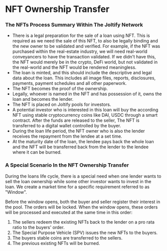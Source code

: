 # NFT Ownership Transfer

### The NFTs Process Summary Within The Joltify Network

* There is a legal preparation for the sale of a loan using NFT. This is required as we need the sale of this NFT, to also be legally binding and the new owner to be validated and verified. For example, if the NFT was purchased within the real-estate industry, we will need real-world conveyancers to have the transaction validated. If we didn't have this, the NFT would merely be in the crypto, DeFi world, but not validated in the real-world and the NFT would be rendered meaningless.
* The loan is minted, and this should include the descriptive and legal data about the loan. This includes all image files, reports, disclosures, payments, payment schedules and all other paperwork.
* The NFT becomes the proof of the ownership.
* Legally, whoever is named in the NFT and has possession of it, owns the loan and becomes the lender.
* The NFT is placed on Joltify pools for investors.
* A potential investor who is interested in this loan will buy the according NFT using stable cryptocurrency coins like DAI, USDC through a smart contract. After the funds are released to the seller, The NFT is transferred to a digital wallet controlled by the buyer.
* During the loan life period, the NFT owner who is also the lender receives the repayment from the lendee at a set time.
* At the maturity date of the loan, the lendee pays back the whole loan and the NFT will be transferred back from the lender to the lendee where it can be burned.

### A Special Scenario In the NFT Ownership Transfer

During the loans life cycle, there is a special need when one lender wants to sell the loan ownership while some other investor wants to invest in the loan. We create a market time for a specific requirement referred to as "Window".

Before the window opens, both the buyer and seller register their interest in the pool. The orders will be locked. When the window opens, these orders will be processed and executed at the same time in this order:

1. The sellers redeem the existing NFTs back to the lender on a pro rata ratio to the buyers' order.
2. The Special Purpose Vehicle (SPV) issues the new NFTs to the buyers.
3. The buyers stable coins are transferred to the sellers.
4. The previous existing NFTs will be burned.
